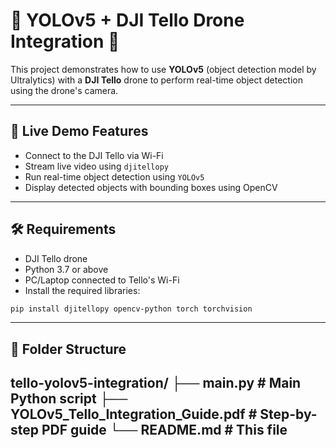 # 🧠 YOLOv5 + DJI Tello Drone Integration 🚁

This project demonstrates how to use **YOLOv5** (object detection model by Ultralytics) with a **DJI Tello** drone to perform real-time object detection using the drone's camera.

---

## 📸 Live Demo Features

- Connect to the DJI Tello via Wi-Fi
- Stream live video using `djitellopy`
- Run real-time object detection using `YOLOv5`
- Display detected objects with bounding boxes using OpenCV

---

## 🛠️ Requirements

- DJI Tello drone
- Python 3.7 or above
- PC/Laptop connected to Tello's Wi-Fi
- Install the required libraries:

```bash
pip install djitellopy opencv-python torch torchvision
```

---

##   📁 Folder Structure     
tello-yolov5-integration/
├── main.py           # Main Python script
├── YOLOv5_Tello_Integration_Guide.pdf  # Step-by-step PDF guide
└── README.md                 # This file
---
